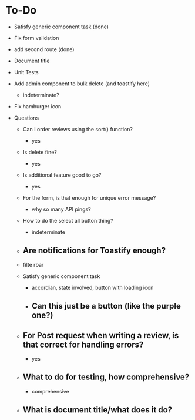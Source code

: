 # To-Do

- Satisfy generic component task (done)
- Fix form validation
- add second route (done)
- Document title
- Unit Tests

- Add admin component to bulk delete (and toastify here)
  - indeterminate?
- Fix hamburger icon

- Questions

  - Can I order reviews using the sort() function?
    - yes
  - Is delete fine?
    - yes
  - Is additional feature good to go?
    - yes
  - For the form, is that enough for unique error message?
    - why so many API pings?
  - How to do the select all button thing?

    - indeterminate

  - ## Are notifications for Toastify enough?
  - filte rbar
  - Satisfy generic component task
    - accordian, state involved, button with loading icon
    - ## Can this just be a button (like the purple one?)
  - ## For Post request when writing a review, is that correct for handling errors?
    - yes
  - ## What to do for testing, how comprehensive?
    - comprehensive
  - ## What is document title/what does it do?
